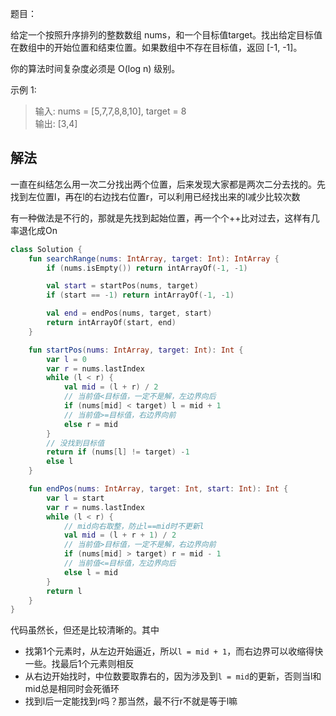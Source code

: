 题目：

给定一个按照升序排列的整数数组 nums，和一个目标值target。找出给定目标值在数组中的开始位置和结束位置。如果数组中不存在目标值，返回 [-1, -1]。

你的算法时间复杂度必须是 O(log n) 级别。

示例 1:
>输入: nums = [5,7,7,8,8,10], target = 8  
输出: [3,4]

## 解法
一直在纠结怎么用一次二分找出两个位置，后来发现大家都是两次二分去找的。先找到左位置l，再在l的右边找右位置r，可以利用已经找出来的l减少比较次数

有一种做法是不行的，那就是先找到起始位置，再一个个++比对过去，这样有几率退化成On
```kotlin
class Solution {
    fun searchRange(nums: IntArray, target: Int): IntArray {
        if (nums.isEmpty()) return intArrayOf(-1, -1)

        val start = startPos(nums, target)
        if (start == -1) return intArrayOf(-1, -1)

        val end = endPos(nums, target, start)
        return intArrayOf(start, end)
    }

    fun startPos(nums: IntArray, target: Int): Int {
        var l = 0
        var r = nums.lastIndex
        while (l < r) {
            val mid = (l + r) / 2
            // 当前值<目标值，一定不是解，左边界向后
            if (nums[mid] < target) l = mid + 1
            // 当前值>=目标值，右边界向前
            else r = mid
        }
        // 没找到目标值
        return if (nums[l] != target) -1
        else l
    }

    fun endPos(nums: IntArray, target: Int, start: Int): Int {
        var l = start
        var r = nums.lastIndex
        while (l < r) {
            // mid向右取整，防止l==mid时不更新l
            val mid = (l + r + 1) / 2
            // 当前值>目标值，一定不是解，右边界向前
            if (nums[mid] > target) r = mid - 1
            // 当前值<=目标值，左边界向后
            else l = mid
        }
        return l
    }
}
```
代码虽然长，但还是比较清晰的。其中
* 找第1个元素时，从左边开始逼近，所以`l = mid + 1`，而右边界可以收缩得快一些。找最后1个元素则相反
* 从右边开始找时，中位数要取靠右的，因为涉及到`l = mid`的更新，否则当l和mid总是相同时会死循环
* 找到l后一定能找到r吗？那当然，最不行r不就是等于l嘛


